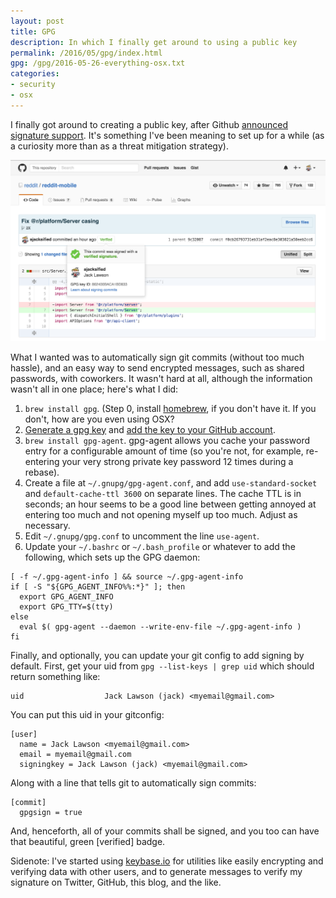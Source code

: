 ```yaml
---
layout: post
title: GPG
description: In which I finally get around to using a public key
permalink: /2016/05/gpg/index.html
gpg: /gpg/2016-05-26-everything-osx.txt
categories:
- security
- osx
---
```


I finally got around to creating a public key, after Github
[announced signature support](https://github.com/blog/2144-gpg-signature-verification).
It's something I've been meaning to set up for a while (as a curiosity more than
as a threat mitigation strategy).

![A screenshot of GitHub saying the commit is verified.](/img/posts/gpg-verified.png)

What I wanted was to automatically sign git commits (without too much hassle),
and an easy way to send encrypted messages, such as shared passwords, with
coworkers. It wasn't hard at all, although the information wasn't all in one
place; here's what I did:

1. `brew install gpg`. (Step 0, install [homebrew](http://brew.sh/), if you
  don't have it. If you don't, how are you even using OSX?
2. [Generate a gpg key](https://help.github.com/articles/generating-a-new-gpg-key/)
  and [add the key to your GitHub account](https://help.github.com/articles/adding-a-new-gpg-key-to-your-github-account/).
3. `brew install gpg-agent`. gpg-agent allows you
  cache your password entry for a configurable amount of time (so you're not,
  for example, re-entering your very strong private key password 12 times during
  a rebase).
4. Create a file at `~/.gnupg/gpg-agent.conf`, and add `use-standard-socket` and
  `default-cache-ttl 3600` on separate lines. The cache TTL is in seconds; an
  hour seems to be a good line between getting annoyed at entering too much and
  not opening myself up too much. Adjust as necessary.
5. Edit `~/.gnupg/gpg.conf` to uncomment the line `use-agent`.
6. Update your `~/.bashrc` or `~/.bash_profile` or whatever to add the
  following, which sets up the GPG daemon:

```
[ -f ~/.gpg-agent-info ] && source ~/.gpg-agent-info
if [ -S "${GPG_AGENT_INFO%%:*}" ]; then
  export GPG_AGENT_INFO
  export GPG_TTY=$(tty)
else
  eval $( gpg-agent --daemon --write-env-file ~/.gpg-agent-info )
fi
```

Finally, and optionally, you can update your git config to add signing by
default. First, get your uid from `gpg --list-keys | grep uid` which should
return something like:

```
uid                  Jack Lawson (jack) <myemail@gmail.com>
```

You can put this uid in your gitconfig:

```
[user]
  name = Jack Lawson <myemail@gmail.com>
  email = myemail@gmail.com
  signingkey = Jack Lawson (jack) <myemail@gmail.com>
```

Along with a line that tells git to automatically sign commits:

```
[commit]
  gpgsign = true
```

And, henceforth, all of your commits shall be signed, and you too can have that
beautiful, green [verified] badge.

Sidenote: I've started using [keybase.io](https://keybase.io/ajacksified) for
utilities like easily encrypting and verifying data with other users, and to
generate messages to verify my signature on Twitter, GitHub, this blog, and the
like.

